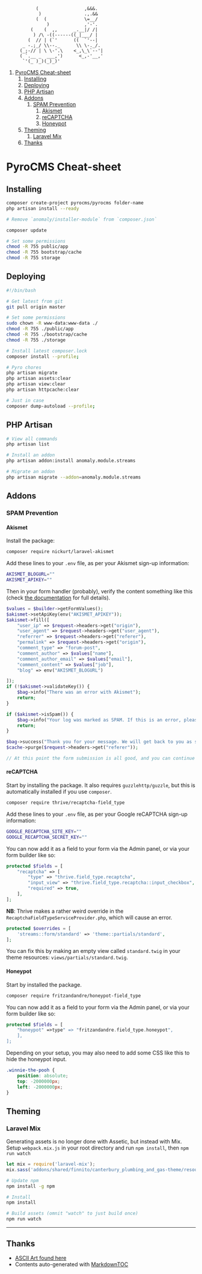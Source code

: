```
           (                 ,&&&.
            )                .,.&&
           (  (              \=__/
               )             ,'-'.
         (    (  ,,      _.__|/ /|
          ) /\ -((------((_|___/ |
        (  // | (`'      ((  `'--|
      _ -.;_/ \\--._      \\ \-._/.
     (_;-// | \ \-'.\    <_,\_\`--'|
     ( `.__ _  ___,')      <_,-'__,'
      `'(_ )_)(_)_)'
```

<!-- MarkdownTOC autolink="true" style="ordered" -->

1. [PyroCMS Cheat-sheet](#pyrocms-cheat-sheet)
    1. [Installing](#installing)
    1. [Deploying](#deploying)
    1. [PHP Artisan](#php-artisan)
    1. [Addons](#addons)
        1. [SPAM Prevention](#spam-prevention)
            1. [Akismet](#akismet)
            1. [reCAPTCHA](#recaptcha)
            1. [Honeypot](#honeypot)
    1. [Theming](#theming)
        1. [Laravel Mix](#laravel-mix)
    1. [Thanks](#thanks)

<!-- /MarkdownTOC -->


# PyroCMS Cheat-sheet

## Installing

```bash
composer create-project pyrocms/pyrocms folder-name
php artisan install --ready

# Remove `anomaly/installer-module` from `composer.json`

composer update

# Set some permissions
chmod -R 755 public/app
chmod -R 755 bootstrap/cache
chmod -R 755 storage
```

## Deploying

```bash
#!/bin/bash

# Get latest from git
git pull origin master

# Set some permissions
sudo chown -R www-data:www-data ./
chmod -R 755 ./public/app
chmod -R 755 ./bootstrap/cache
chmod -R 755 ./storage

# Install latest composer.lock
composer install --profile;

# Pyro chores
php artisan migrate
php artisan assets:clear
php artisan view:clear
php artisan httpcache:clear

# Just in case
composer dump-autoload --profile;
```

## PHP Artisan

```bash
# View all commands
php artisan list

# Install an addon
php artisan addon:install anomaly.module.streams

# Migrate an addon
php artisan migrate --addon=anomaly.module.streams
```

## Addons

### SPAM Prevention

#### Akismet

Install the package:

```bash
composer require nickurt/laravel-akismet
```

Add these lines to your `.env` file, as per your Akismet sign-up information:

```bash
AKISMET_BLOGURL=""
AKISMET_APIKEY=""
```

Then in your form handler (probably), verify the content something like this (check [the documentation](https://akismet.com/development/api/#comment-check) for full details).

```php
$values = $builder->getFormValues();
$akismet->setApiKey(env("AKISMET_APIKEY"));
$akismet->fill([
    "user_ip" => $request->headers->get("origin"),
    "user_agent" => $request->headers->get("user_agent"),
    "referrer" => $request->headers->get("referer"),
    "permalink" => $request->headers->get("origin"),
    "comment_type" => "forum-post",
    "comment_author" => $values["name"],
    "comment_author_email" => $values["email"],
    "comment_content" => $values["job"],
    "blog" => env("AKISMET_BLOGURL")

]);
if (!$akismet->validateKey()) {
    $bag->info("There was an error with Akismet");
    return;
}

if ($akismet->isSpam()) {
    $bag->info("Your log was marked as SPAM. If this is an error, please contact us by phone.");
    return;
}

$bag->success("Thank you for your message. We will get back to you as soon as possible!");
$cache->purge($request->headers->get("referer"));

// At this point the form submission is all good, and you can continue with saving the form entry, or whatever you want to do.
```

#### reCAPTCHA

Start by installing the package. It also requires `guzzlehttp/guzzle`, but this is automatically installed if you use `composer`.

```bash
composer require thrive/recaptcha-field_type
```

Add these lines to your `.env` file, as per your Google reCAPTCHA sign-up information:

```bash
GOOGLE_RECAPTCHA_SITE_KEY=""
GOOGLE_RECAPTCHA_SECRET_KEY=""
```

You can now add it as a field to your form via the Admin panel, or via your form builder like so:

```php
protected $fields = [
    "recaptcha" => [
        "type" => "thrive.field_type.recaptcha",
        "input_view" => "thrive.field_type.recaptcha::input_checkbox",
        "required" => true,
    ],
];
```

__NB__: Thrive makes a rather weird override in the `RecaptchaFieldTypeServiceProvider.php`, which will cause an error.

```php
protected $overrides = [
    'streams::form/standard' => 'theme::partials/standard',
];
```

You can fix this by making an empty view called `standard.twig` in your theme resources: `views/partials/standard.twig`.

#### Honeypot

Start by installed the package.

```bash
composer require fritzandandre/honeypot-field_type
```

You can now add it as a field to your form via the Admin panel, or via your form builder like so:

```php
protected $fields = [
    "honeypot" =>type" => "fritzandandre.field_type.honeypot",
    ],
];
```

Depending on your setup, you may also need to add some CSS like this to hide the honeypot input.

```css
.winnie-the-pooh {
    position: absolute;
    top: -2000000px;
    left: -2000000px;
}
```

## Theming

### Laravel Mix

Generating assets is no longer done with Assetic, but instead with Mix. Setup `webpack.mix.js` in your root directory and run `npm install`, then `npm run watch`

```js
let mix = require('laravel-mix');
mix.sass('addons/shared/finnito/canterbury_plumbing_and_gas-theme/resources/scss/theme/theme.scss', 'public/css');
```

```bash
# Update npm
npm install -g npm

# Install
npm install

# Build assets (omnit "watch" to just build once)
npm run watch
```

---

## Thanks

- [ASCII Art found here](https://www.asciiart.eu/nature/camping)
- Contents auto-generated with [MarkdownTOC](https://packagecontrol.io/packages/MarkdownTOC)